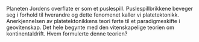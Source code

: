 <quiz-with-navigation :exercises="['geologi']">Planeten Jordens overflate er som et puslespill. Puslespillbrikkene beveger seg i forhold til hverandre og dette fenomenet kaller vi platetektonikk. Anerkjennelsen av platetektonikkens teori førte til et paradigmeskifte i geovitenskap. Det hele begynte med den vitenskapelige teorien om kontinentaldrift. Hvem formulerte denne teorien?</quiz-with-navigation>
